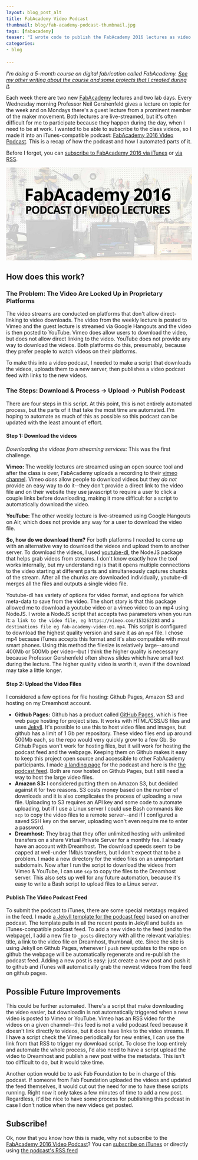 ```yaml
---
layout: blog_post_alt
title: FabAcademy Video Podcast
thumbnail: blog/fab-academy-podcast-thumbnail.jpg
tags: [fabacademy]
teaser: "I wrote code to publish the FabAcademy 2016 lectures as video podcast. Here's how it works."
categories:
- blog

---
```


*I'm doing a 5-month course on digital fabrication called FabAcademy. [See my other writing about the course and some projects that I created during it](https://drewrwilson.com/fabacademy/).*

Each week there are two new [FabAcademy](http://fabacademy.org/) lectures and two lab days. Every Wednesday morning Professor Neil Gershenfeld gives a lecture on topic for the week and on Mondays there's a guest lecture from a prominent member of the maker movement. Both lectures are live-streamed, but it's often difficult for me to participate because they happen during the day, when I need to be at work. I wanted to be able to subscribe to the class videos, so I made it into an iTunes-compatible podcast: [FabAcademy 2016 Video Podcast](https://drewrwilson.com/fabacademypodcast). This is a recap of how the podcast and how I automated parts of it.

Before I forget, you can [subscribe to FabAcademy 2016 via iTunes](https://itunes.apple.com/us/podcast/fabacademy-2016-podcast/id1082584132?mt=2) or [via RSS](https://drewrwilson.com/fabacademypodcast/podcast.rss).

[![](/assets/img/blog/fab-academy-podcast.jpg)](https://drewrwilson.com/fabacademy/)

## How does this work?

### The Problem: The Video Are Locked Up in Proprietary Platforms
The video streams are conducted on platforms that don't allow direct-linking to video downloads. The video from the weekly lecture is posted to Vimeo and the guest lecture is streamed via Google Hangouts and the video is then posted to YouTube. Vimeo does allow users to download the video, but does not allow direct linking to the video. YouTube does not provide any way to download the videos. Both platforms do this, presumably, because they prefer people to watch videos on their platforms.

To make this into a video podcast, I needed to make a script that downloads the videos, uploads them to a new server, then publishes a video podcast feed with links to the new videos.

### The Steps: Download & Process -> Upload -> Publish Podcast

There are four steps in this script. At this point, this is not entirely automated process, but the parts of it that take the most time are automated. I'm hoping to automate as much of this as possible so this podcast can be updated with the least amount of effort.

#### Step 1: Download the videos

*Downloading the videos from streaming services:* This was the first challenge.

**Vimeo:** The weekly lectures are streamed using an open source tool and after the class is over, FabAcademy uploads a recording to their [vimeo channel](https://vimeo.com/fabacademy). Vimeo *does* allow people to download videos but they *do not* provide an easy way to do it--they don't provide a direct link to the video file and on their website they use javascript to require a user to click a couple links before downloading, making it more difficult for a script to automatically download the video.

**YouTube:** The other weekly lecture is live-streamed using Google Hangouts on Air, which does not provide any way for a user to download the video file.

**So, how do we download them?** For both platforms I needed to come up with an alternative way to download the videos and upload them to another server. To download the videos, I used [youtube-dl](https://github.com/fent/node-youtube-dl), the NodeJS package that helps grab videos from streams. I don't know exactly how the tool works internally, but my understanding is that it opens multiple connections to the video starting at different parts and simultaneously captures chunks of the stream. After all the chunks are downloaded individually, youtube-dl merges all the files and outputs a single video file.

Youtube-dl has variety of options for video format, and options for which meta-data to save from the video. The short story is that this package allowed me to download a youtube video or a vimeo video to an mp4 using NodeJS. I wrote a NodeJS script that accepts two parameters when you run it: `a link to the video file, eg https://vimeo.com/153262283` and `a destinations file eg fab-academy-video-01.mp4`. This script is configured to download the highest quality version and save it as an `mp4` file. I chose mp4 because iTunes accepts this format and it's also compatible with most smart phones. Using this method the filesize is relatively large--around 400Mb or 500Mb per video--but I think the higher quality is necessary because Professor Gershenfeld often shows slides which have small text during the lecture. The higher quality video is worth it, even if the download may take a little longer.

#### Step 2: Upload the Video Files

I considered a few options for file hosting: Github Pages, Amazon S3 and hosting on my Dreamhost account.

 * **Github Pages:** Github has a product called [GitHub Pages](https://pages.github.com/), which is free web page hosting for project sites. It works with HTML/CSS/JS files and uses [Jekyll](https://jekyllrb.com). It's possible to use this to host video files and images, but github has a limit of 1 Gb per repository. These video files end up around 500Mb each, so the repo would very quickly grow to a few Gb. So Github Pages won't work for hosting files, but it will work for hosting the podcast feed and the webpage. Keeping them on Github makes it easy to keep this project open source and accessible to other FabAcademy participants. I made [a landing page](https://drewrwilson.com/fabacademypodcast/) for the podcast and here is the [the podcast feed](https://drewrwilson.com/fabacademypodcast/podcast.rss). Both are now hosted on Github Pages, but I still need a way to host the large video files.
 * **Amazon S3:** I considered putting them on Amazon S3, but decided against it for two reasons. S3 costs money based on the number of downloads and it is also complicates the process of uploading a new file. Uploading to S3 requires an API key and some code to automate uploading, but if I use a Linux server I could use Bash commands like `scp` to copy the video files to a remote server--and if I configured a saved SSH key on the server, uploading won't even require me to enter a password.
 * **Dreamhost:** They brag that they offer unlimited hosting with unlimited transfers on a share Virtual Private Server for a monthly fee. I already have an account with Dreamhost. The download speeds seem to be capped at well-under 1Mb/s transfers, but I don't expect that to be a problem. I made a new directory for the video files on an unimportant subdomain. Now after I run the script to download the videos from Vimeo & YouTube, I can use `scp` to copy the files to the Dreamhost server. This also sets up well for any future automation, because it's easy to write a Bash script to upload files to a Linux server.

#### Publish The Video Podcast Feed

To submit the podcast to iTunes, there are some special metatags required in the feed. I made [a Jekyll template for the podcast feed](https://github.com/drewrwilson/fabacademypodcast/blob/gh-pages/_layouts/itunes-video-podcast.md) based on another podcast. The template pulls in all the recent posts in Jekyll and builds an iTunes-compatible podcast feed. To add a new video to the feed (and to the webpage), I add a new file to `_posts` directory with all the relevant variables: title, a link to the video file on Dreamhost, thumbnail, etc. Since the site is using Jekyll on Github Pages, whenever I `push` new updates to the repo on github the webpage will be automatically regenerate and re-publish the podcast feed. Adding a new post is easy: just create a new post and push it to github and iTunes will automatically grab the newest videos from the feed on github pages.

## Possible Future Improvements

This could be further automated. There's a script that make downloading the video easier, but downloadin is not automatically triggered when a new video is posted to Vimeo or YouTube. Vimeo has an RSS video for the videos on a given channel--this feed is not a valid podcast feed because it doesn't link directly to videos, but it does have links to the video streams. If I have a script check the Vimeo periodically for new entries, I can use the link from that RSS to trigger my download script. To close the loop entirely and automate the whole process, I'd also need to have a script upload the video to Dreamhost and publish a new post withe the metadata. This isn't too difficult to do, but it would take time.

Another option would be to ask Fab Foundation to be in charge of this podcast. If someone from Fab Foundation uploaded the videos and updated the feed themselves, it would cut out the need for me to have these scripts running. Right now it only takes a few minutes of time to add a new post. Regardless, it'd be nice to have some process for publishing this podcast in case I don't notice when the new videos get posted.

## Subscribe!

Ok, now that you know how this is made, why not subscribe to the [FabAcademy 2016 Video Podcast](https://drewrwilson.com/fabacademypodcast)? You can [subscribe on iTunes](https://itunes.apple.com/us/podcast/fabacademy-2016-podcast/id1082584132?mt=2) or directly using [the podcast's RSS feed](https://drewrwilson.com/fabacademypodcast/podcast.rss)

